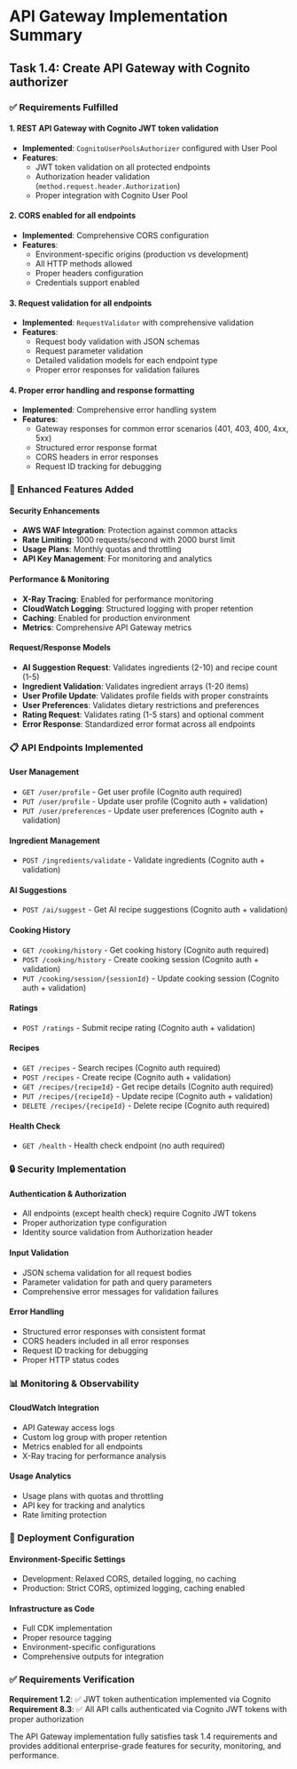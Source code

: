 # API Gateway Implementation Summary

## Task 1.4: Create API Gateway with Cognito authorizer

### ✅ Requirements Fulfilled

#### 1. REST API Gateway with Cognito JWT token validation
- **Implemented**: `CognitoUserPoolsAuthorizer` configured with User Pool
- **Features**: 
  - JWT token validation on all protected endpoints
  - Authorization header validation (`method.request.header.Authorization`)
  - Proper integration with Cognito User Pool

#### 2. CORS enabled for all endpoints
- **Implemented**: Comprehensive CORS configuration
- **Features**:
  - Environment-specific origins (production vs development)
  - All HTTP methods allowed
  - Proper headers configuration
  - Credentials support enabled

#### 3. Request validation for all endpoints
- **Implemented**: `RequestValidator` with comprehensive validation
- **Features**:
  - Request body validation with JSON schemas
  - Request parameter validation
  - Detailed validation models for each endpoint type
  - Proper error responses for validation failures

#### 4. Proper error handling and response formatting
- **Implemented**: Comprehensive error handling system
- **Features**:
  - Gateway responses for common error scenarios (401, 403, 400, 4xx, 5xx)
  - Structured error response format
  - CORS headers in error responses
  - Request ID tracking for debugging

### 🔧 Enhanced Features Added

#### Security Enhancements
- **AWS WAF Integration**: Protection against common attacks
- **Rate Limiting**: 1000 requests/second with 2000 burst limit
- **Usage Plans**: Monthly quotas and throttling
- **API Key Management**: For monitoring and analytics

#### Performance & Monitoring
- **X-Ray Tracing**: Enabled for performance monitoring
- **CloudWatch Logging**: Structured logging with proper retention
- **Caching**: Enabled for production environment
- **Metrics**: Comprehensive API Gateway metrics

#### Request/Response Models
- **AI Suggestion Request**: Validates ingredients (2-10) and recipe count (1-5)
- **Ingredient Validation**: Validates ingredient arrays (1-20 items)
- **User Profile Update**: Validates profile fields with proper constraints
- **User Preferences**: Validates dietary restrictions and preferences
- **Rating Request**: Validates rating (1-5 stars) and optional comment
- **Error Response**: Standardized error format across all endpoints

### 📋 API Endpoints Implemented

#### User Management
- `GET /user/profile` - Get user profile (Cognito auth required)
- `PUT /user/profile` - Update user profile (Cognito auth + validation)
- `PUT /user/preferences` - Update user preferences (Cognito auth + validation)

#### Ingredient Management
- `POST /ingredients/validate` - Validate ingredients (Cognito auth + validation)

#### AI Suggestions
- `POST /ai/suggest` - Get AI recipe suggestions (Cognito auth + validation)

#### Cooking History
- `GET /cooking/history` - Get cooking history (Cognito auth required)
- `POST /cooking/history` - Create cooking session (Cognito auth + validation)
- `PUT /cooking/session/{sessionId}` - Update cooking session (Cognito auth + validation)

#### Ratings
- `POST /ratings` - Submit recipe rating (Cognito auth + validation)

#### Recipes
- `GET /recipes` - Search recipes (Cognito auth required)
- `POST /recipes` - Create recipe (Cognito auth + validation)
- `GET /recipes/{recipeId}` - Get recipe details (Cognito auth required)
- `PUT /recipes/{recipeId}` - Update recipe (Cognito auth + validation)
- `DELETE /recipes/{recipeId}` - Delete recipe (Cognito auth required)

#### Health Check
- `GET /health` - Health check endpoint (no auth required)

### 🔒 Security Implementation

#### Authentication & Authorization
- All endpoints (except health check) require Cognito JWT tokens
- Proper authorization type configuration
- Identity source validation from Authorization header

#### Input Validation
- JSON schema validation for all request bodies
- Parameter validation for path and query parameters
- Comprehensive error messages for validation failures

#### Error Handling
- Structured error responses with consistent format
- CORS headers included in all error responses
- Request ID tracking for debugging
- Proper HTTP status codes

### 📊 Monitoring & Observability

#### CloudWatch Integration
- API Gateway access logs
- Custom log group with proper retention
- Metrics enabled for all endpoints
- X-Ray tracing for performance analysis

#### Usage Analytics
- Usage plans with quotas and throttling
- API key for tracking and analytics
- Rate limiting protection

### 🚀 Deployment Configuration

#### Environment-Specific Settings
- Development: Relaxed CORS, detailed logging, no caching
- Production: Strict CORS, optimized logging, caching enabled

#### Infrastructure as Code
- Full CDK implementation
- Proper resource tagging
- Environment-specific configurations
- Comprehensive outputs for integration

### ✅ Requirements Verification

**Requirement 1.2**: ✅ JWT token authentication implemented via Cognito
**Requirement 8.3**: ✅ All API calls authenticated via Cognito JWT tokens with proper authorization

The API Gateway implementation fully satisfies task 1.4 requirements and provides additional enterprise-grade features for security, monitoring, and performance.